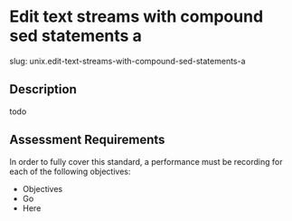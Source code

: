 
# Edit text streams with compound sed statements a

slug: unix.edit-text-streams-with-compound-sed-statements-a

## Description
todo

## Assessment Requirements
In order to fully cover this standard, a performance must be recording for each of the following objectives:

- Objectives
- Go
- Here